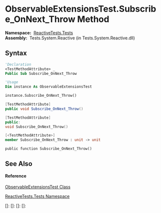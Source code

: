 # ObservableExtensionsTest.Subscribe\_OnNext\_Throw Method

**Namespace:**  [ReactiveTests.Tests](ReactiveTests.Tests\ReactiveTests.Tests.md)  
**Assembly:**  Tests.System.Reactive (in Tests.System.Reactive.dll)

## Syntax

```vb
'Declaration
<TestMethodAttribute> _
Public Sub Subscribe_OnNext_Throw
```

```vb
'Usage
Dim instance As ObservableExtensionsTest

instance.Subscribe_OnNext_Throw()
```

```csharp
[TestMethodAttribute]
public void Subscribe_OnNext_Throw()
```

```c++
[TestMethodAttribute]
public:
void Subscribe_OnNext_Throw()
```

```fsharp
[<TestMethodAttribute>]
member Subscribe_OnNext_Throw : unit -> unit 
```

```jscript
public function Subscribe_OnNext_Throw()
```

## See Also

#### Reference

[ObservableExtensionsTest Class](ObservableExtensionsTest\ObservableExtensionsTest.md)

[ReactiveTests.Tests Namespace](ReactiveTests.Tests\ReactiveTests.Tests.md)

[]: 
[]: 
[]: 
[]: 